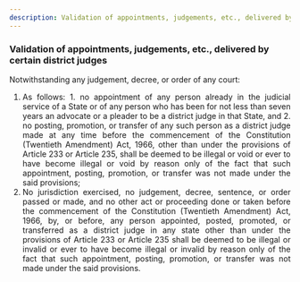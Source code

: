 ```yaml
---
description: Validation of appointments, judgements, etc., delivered by certain district judges
---
```


### Validation of appointments, judgements, etc., delivered by certain district judges
<div style="text-align: justify">

Notwithstanding any judgement, decree, or order of any court:

</div>

1. <div style="text-align: justify"> As follows:
    1. no appointment of any person already in the judicial service of a State or of any person who has been for not less than seven years an advocate or a pleader to be a district judge in that State, and
    2. no posting, promotion, or transfer of any such person as a district judge made at any time before the commencement of the Constitution (Twentieth Amendment) Act, 1966, other than under the provisions of Article 233 or Article 235, shall be deemed to be illegal or void or ever to have become illegal or void by reason only of the fact that such appointment, posting, promotion, or transfer was not made under the said provisions;
2. <div style="text-align: justify"> No jurisdiction exercised, no judgement, decree, sentence, or order passed or made, and no other act or proceeding done or taken before the commencement of the Constitution (Twentieth Amendment) Act, 1966, by, or before, any person appointed, posted, promoted, or transferred as a district judge in any state other than under the provisions of Article 233 or Article 235 shall be deemed to be illegal or invalid or ever to have become illegal or invalid by reason only of the fact that such appointment, posting, promotion, or transfer was not made under the said provisions.
